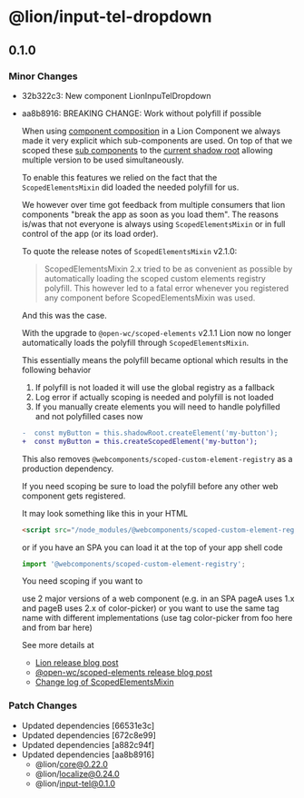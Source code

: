 # @lion/input-tel-dropdown

## 0.1.0
### Minor Changes

- 32b322c3: New component LionInpuTelDropdown
- aa8b8916: BREAKING CHANGE: Work without polyfill if possible
  
  When using [component composition](https://lit.dev/docs/composition/component-composition/) in a Lion Component we always made it very explicit which sub-components are used.
  On top of that we scoped these [sub components](https://open-wc.org/docs/development/scoped-elements/) to the [current shadow root](https://github.com/WICG/webcomponents/blob/gh-pages/proposals/Scoped-Custom-Element-Registries.md) allowing multiple version to be used simultaneously.
  
  To enable this features we relied on the fact that the `ScopedElementsMixin` did loaded the needed polyfill for us.
  
  We however over time got feedback from multiple consumers that lion components "break the app as soon as you load them".
  The reasons is/was that not everyone is always using `ScopedElementsMixin` or in full control of the app (or its load order).
  
  To quote the release notes of `ScopedElementsMixin` v2.1.0:
  
  > ScopedElementsMixin 2.x tried to be as convenient as possible by automatically loading the scoped custom elements registry polyfill.
  > This however led to a fatal error whenever you registered any component before ScopedElementsMixin was used.
  
  And this was the case.
  
  With the upgrade to `@open-wc/scoped-elements` v2.1.1 Lion now no longer automatically loads the polyfill through `ScopedElementsMixin`.
  
  This essentially means the polyfill became optional which results in the following behavior
  
  1. If polyfill is not loaded it will use the global registry as a fallback
  2. Log error if actually scoping is needed and polyfill is not loaded
  3. If you manually create elements you will need to handle polyfilled and not polyfilled cases now
  
  ```diff
  -  const myButton = this.shadowRoot.createElement('my-button');
  +  const myButton = this.createScopedElement('my-button');
  ```
  
  This also removes `@webcomponents/scoped-custom-element-registry` as a production dependency.
  
  If you need scoping be sure to load the polyfill before any other web component gets registered.
  
  It may look something like this in your HTML
  
  ```html
  <script src="/node_modules/@webcomponents/scoped-custom-element-registry/scoped-custom-element-registry.min.js"></script>
  ```
  
  or if you have an SPA you can load it at the top of your app shell code
  
  ```js
  import '@webcomponents/scoped-custom-element-registry';
  ```
  
  You need scoping if you want to
  
  use 2 major versions of a web component (e.g. in an SPA pageA uses 1.x and pageB uses 2.x of color-picker)
  or you want to use the same tag name with different implementations (use tag color-picker from foo here and from bar here)
  
  See more details at
  
  - [Lion release blog post](https://lion-web.netlify.app/blog/lion-without-polyfills/)
  - [@open-wc/scoped-elements release blog post](https://open-wc.org/blog/scoped-elements-without-polyfill/)
  - [Change log of ScopedElementsMixin](https://github.com/open-wc/open-wc/blob/master/packages/scoped-elements/CHANGELOG.md#210)

### Patch Changes

- Updated dependencies [66531e3c]
- Updated dependencies [672c8e99]
- Updated dependencies [a882c94f]
- Updated dependencies [aa8b8916]
  - @lion/core@0.22.0
  - @lion/localize@0.24.0
  - @lion/input-tel@0.1.0
